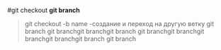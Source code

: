 #git checkout
**git branch**
>git checkout -b name -создание и переход на другую ветку
git branch
git branchgit branchgit branch
git branchgit branchgit branchgit branchgit branch
git branch